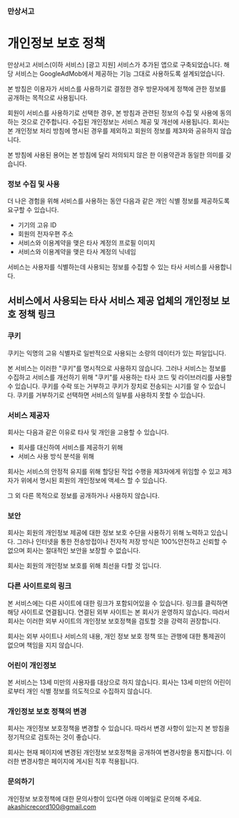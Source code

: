 ### 만상서고

# 개인정보 보호 정책

만상서고 서비스(이하 서비스) [광고 지원] 서비스가 추가된 앱으로 구축되었습니다. 해당 서비스는 GoogleAdMob에서 제공하는 기능 그대로 사용하도록 설계되었습니다.

본 방침은 이용자가 서비스를 사용하기로 결정한 경우 방문자에게 정책에 관한 정보를 공개하는 목적으로 사용됩니다.

회원이 서비스를 사용하기로 선택한 경우, 본 방침과 관련된 정보의 수집 및 사용에 동의하는 것으로 간주합니다. 수집된 개인정보는 서비스 제공 및 개선에 사용됩니다.
회사는 본 개인정보 처리 방침에 명시된 경우를 제외하고 회원의 정보를 제3자와 공유하지 않습니다.

본 방침에 사용된 용어는 본 방침에 달리 저의되지 않은 한 이용약관과 동일한 의미를 갖습니다.


### 정보 수집 및 사용
더 나은 경험을 위해 서비스를 사용하는 동안 다음과 같은 개인 식별 정보를 제공하도록 요구할 수 있습니다.
- 기기의 고유 ID
- 회원의 전자우편 주소
- 서비스와 이용계약을 맺은 타사 계정의 프로필 이미지
- 서비스와 이용계약을 맺은 타사 계정의 닉네임

서비스는 사용자를 식별하는데 사용되는 정보를 수집할 수 있는 타사 서비스를 사용합니다.

서비스에서 사용되는 타사 서비스 제공 업체의 개인정보 보호 정책 링크
-


### 쿠키
쿠키는 익명의 고유 식별자로 일반적으로 사용되는 소량의 데이터가 있는 파일입니다.

본 서비스는 이러한 "쿠키"를 명시적으로 사용하지 않습니다. 그러나 서비스는 정보를 수집하고 서비스를 개선하기 위해 "쿠키"를 사용하는 타사 코드 및 라이브러리를 사용할 수 있습니다. 쿠키를 수락 또는 거부하고 쿠키가 장치로 전송되는 시기를 알 수 있습니다. 쿠키를 거부하기로 선택하면 서비스의 일부를 사용하지 못할 수 있습니다.


### 서비스 제공자
회사는 다음과 같은 이유로 타사 및 개인을 고용할 수 있습니다.
- 회사를 대신하여 서비스를 제공하기 위해
- 서비스 사용 방식 분석을 위해

회사는 서비스의 안정적 유지를 위해 할당된 작업 수행을 제3자에게 위임할 수 있고 제3자가 위에서 명시된 회원의 개인정보에 액세스 할 수 있습니다.

그 외 다른 목적으로 정보를 공개하거나 사용하지 않습니다.


### 보안
회사는 회원의 개인정보 제공에 대한 정보 보호 수단을 사용하기 위해 노력하고 있습니다. 그러나 인터넷을 통한 전송방접이나 전자적 저장 방식은 100%안전하고 신뢰할 수 없으며 회사는 절대적인 보안을 보장할 수 없습니다.

회사는 회원의 개인정보 보호를 위해 최선을 다할 것 입니다.


### 다른 사이트로의 링크
본 서비스에는 다른 사이트에 대한 링크가 포함되어있을 수 있습니다. 링크를 클릭하면 해당 사이트로 연결됩니다. 연결된 외부 사이트는 본 회사가 운영하지 않습니다. 따라서 회사는 이러한 외부 사이트의 개인정보 보호정책을 검토할 것을 강력히 권장합니다.

회사는 외부 사이트나 서비스의 내용, 개인 정보 보호 정책 또는 관행에 대한 통제권이 없으며 책임을 지지 않습니다.


### 어린이 개인정보
본 서비스는 13세 미만의 사용자를 대상으로 하지 않습니다. 회사는 13세 미만의 어린이로부터 개인 식별 정보를 의도적으로 수집하지 않습니다.


### 개인정보 보호 정책의 변경
회사는 개인정보 보호정책을 변경할 수 있습니다. 따라서 변경 사항이 있는지 본 방침을 정기적으로 검토하는 것이 좋습니다.

회사는 현재 페이지에 변경된 개인정보 보호정책을 공개하여 변경사항을 통지합니다. 이러한 변경사항은 페이지에 게시된 직후 적용됩니다.


### 문의하기
개인정보 보호정책에 대한 문의사항이 있다면 아래 이메일로 문의해 주세요.
akashicrecord100@gmail.com